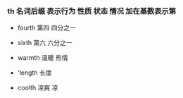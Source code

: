 ### th 名词后缀 表示行为 性质 状态 情况 加在基数表示第

- fourth 第四 四分之一
- sixth 第六 六分之一

- warmth 温暖 热情
- ‘length 长度
- coolth 凉爽 凉